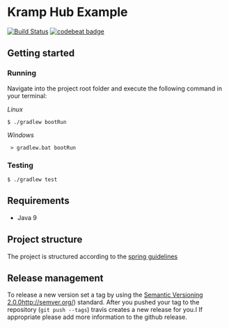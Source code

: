 # Kramp Hub Example
[![Build Status](https://travis-ci.org/B-Stefan/Kramp-Hub-Example.svg?branch=master)](https://travis-ci.org/B-Stefan/Kramp-Hub-Example) [![codebeat badge](https://codebeat.co/badges/0ff451b6-8e53-48c5-b90b-eb573c6db4d1)](https://codebeat.co/projects/github-com-b-stefan-kramp-hub-example-master)

## Getting started 

### Running 

Navigate into the project root folder and execute the following command in your terminal: 

*Linux*
```
$ ./gradlew bootRun
```

*Windows*
```
 > gradlew.bat bootRun
```
 
### Testing 

```
$ ./gradlew test
```

## Requirements 

* Java 9 


## Project structure 

The project is structured according to the [spring guidelines](https://docs.spring.io/spring-boot/docs/current/reference/html/using-boot-structuring-your-code.html)

## Release management 

To release a new version set a tag by using the [Semantic Versioning 2.0.0]()http://semver.org/) standard. 
After you pushed your tag to the repository (`git push --tags`) travis creates a new release for you.I 
If appropriate please add more information to the github release.